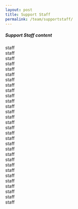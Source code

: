 ```yaml
---
layout: post
title: Support Staff
permalink: /team/supportstaff/
---
```


##### Support Staff content

<div class="pure-g">
  <div class="pure-u-1 pure-u-md-1-5 headshot"><div class="l_box">staff</div></div>
  <div class="pure-u-1 pure-u-md-1-5 headshot"><div class="l_box">staff</div></div>
  <div class="pure-u-1 pure-u-md-1-5 headshot"><div class="l_box">staff</div></div>
  <div class="pure-u-1 pure-u-md-1-5 headshot"><div class="l_box">staff</div></div>
  <div class="pure-u-1 pure-u-md-1-5 headshot"><div class="l_box">staff</div></div>
  <div class="pure-u-1 pure-u-md-1-5 headshot"><div class="l_box">staff</div></div>
  <div class="pure-u-1 pure-u-md-1-5 headshot"><div class="l_box">staff</div></div>
  <div class="pure-u-1 pure-u-md-1-5 headshot"><div class="l_box">staff</div></div>
  <div class="pure-u-1 pure-u-md-1-5 headshot"><div class="l_box">staff</div></div>
  <div class="pure-u-1 pure-u-md-1-5 headshot"><div class="l_box">staff</div></div>
  <div class="pure-u-1 pure-u-md-1-5 headshot"><div class="l_box">staff</div></div>
  <div class="pure-u-1 pure-u-md-1-5 headshot"><div class="l_box">staff</div></div>
  <div class="pure-u-1 pure-u-md-1-5 headshot"><div class="l_box">staff</div></div>
  <div class="pure-u-1 pure-u-md-1-5 headshot"><div class="l_box">staff</div></div>
  <div class="pure-u-1 pure-u-md-1-5 headshot"><div class="l_box">staff</div></div>
  <div class="pure-u-1 pure-u-md-1-5 headshot"><div class="l_box">staff</div></div>
  <div class="pure-u-1 pure-u-md-1-5 headshot"><div class="l_box">staff</div></div>
  <div class="pure-u-1 pure-u-md-1-5 headshot"><div class="l_box">staff</div></div>
  <div class="pure-u-1 pure-u-md-1-5 headshot"><div class="l_box">staff</div></div>
  <div class="pure-u-1 pure-u-md-1-5 headshot"><div class="l_box">staff</div></div>
  <div class="pure-u-1 pure-u-md-1-5 headshot"><div class="l_box">staff</div></div>
  <div class="pure-u-1 pure-u-md-1-5 headshot"><div class="l_box">staff</div></div>
  <div class="pure-u-1 pure-u-md-1-5 headshot"><div class="l_box">staff</div></div>
  <div class="pure-u-1 pure-u-md-1-5 headshot"><div class="l_box">staff</div></div>
  <div class="pure-u-1 pure-u-md-1-5 headshot"><div class="l_box">staff</div></div>
  <div class="pure-u-1 pure-u-md-1-5 headshot"><div class="l_box">staff</div></div>
  <div class="pure-u-1 pure-u-md-1-5 headshot"><div class="l_box">staff</div></div>
  <div class="pure-u-1 pure-u-md-1-5 headshot"><div class="l_box">staff</div></div>
  <div class="pure-u-1 pure-u-md-1-5 headshot"><div class="l_box">staff</div></div>
  <div class="pure-u-1 pure-u-md-1-5 headshot"><div class="l_box">staff</div></div>
</div>
